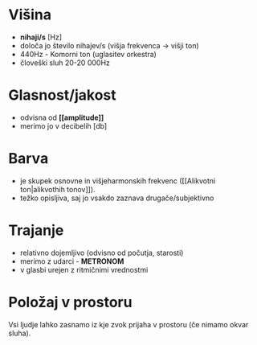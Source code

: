 # Višina
- **nihaji/s** [Hz]
- določa jo število nihajev/s (višja frekvenca -> višji ton)
- 440Hz - Komorni ton (uglasitev orkestra)
- človeški sluh 20-20 000Hz
# Glasnost/jakost
- odvisna od **[[amplitude]]**
- merimo jo v decibelih [db]
# Barva
- je skupek osnovne in višjeharmonskih frekvenc ([[Alikvotni ton|alikvothih tonov]]).
- težko opisljiva, saj jo vsakdo zaznava drugače/subjektivno
# Trajanje
- relativno dojemljivo (odvisno od počutja, starosti)
- merimo z udarci - **METRONOM**
- v glasbi urejen z ritmičnimi vrednostmi
# Položaj v prostoru
Vsi ljudje lahko zasnamo iz kje zvok prijaha v prostoru (če nimamo okvar sluha).
